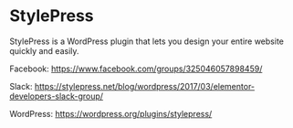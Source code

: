 # StylePress

StylePress is a WordPress plugin that lets you design your entire website quickly and easily.

Facebook: https://www.facebook.com/groups/325046057898459/

Slack: https://stylepress.net/blog/wordpress/2017/03/elementor-developers-slack-group/

WordPress: https://wordpress.org/plugins/stylepress/